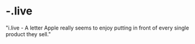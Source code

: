 # -.live
"i.live - A letter Apple really seems to enjoy putting in front of every single product they sell."
